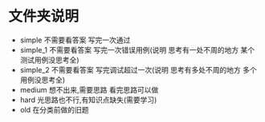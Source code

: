 # 文件夹说明
- simple 不需要看答案 写完一次通过
- simple_1 不需要看答案 写完一次错误用例(说明 思考有一处不周的地方 某个测试用例没思考全)
- simple_2 不需要看答案 写完调试超过一次(说明 思考有多处不周的地方 多个用例没思考全)
- medium 想不出来,需要思路 看完思路可以做
- hard 光思路也不行,有知识点缺失(需要学习)
- old 在分类前做的旧题